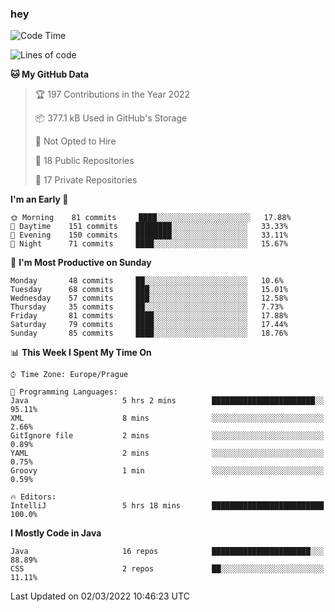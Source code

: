 ### hey

<!--START_SECTION:waka-->
![Code Time](http://img.shields.io/badge/Code%20Time-570%20hrs%2047%20mins-blue)

![Lines of code](https://img.shields.io/badge/From%20Hello%20World%20I%27ve%20Written-100%20Thousand%20lines%20of%20code-blue)

**🐱 My GitHub Data** 

> 🏆 197 Contributions in the Year 2022
 > 
> 📦 377.1 kB Used in GitHub's Storage 
 > 
> 🚫 Not Opted to Hire
 > 
> 📜 18 Public Repositories 
 > 
> 🔑 17 Private Repositories  
 > 
**I'm an Early 🐤** 

```text
🌞 Morning    81 commits     ████░░░░░░░░░░░░░░░░░░░░░   17.88% 
🌆 Daytime    151 commits    ████████░░░░░░░░░░░░░░░░░   33.33% 
🌃 Evening    150 commits    ████████░░░░░░░░░░░░░░░░░   33.11% 
🌙 Night      71 commits     ████░░░░░░░░░░░░░░░░░░░░░   15.67%

```
📅 **I'm Most Productive on Sunday** 

```text
Monday       48 commits     ██░░░░░░░░░░░░░░░░░░░░░░░   10.6% 
Tuesday      68 commits     ███░░░░░░░░░░░░░░░░░░░░░░   15.01% 
Wednesday    57 commits     ███░░░░░░░░░░░░░░░░░░░░░░   12.58% 
Thursday     35 commits     ██░░░░░░░░░░░░░░░░░░░░░░░   7.73% 
Friday       81 commits     ████░░░░░░░░░░░░░░░░░░░░░   17.88% 
Saturday     79 commits     ████░░░░░░░░░░░░░░░░░░░░░   17.44% 
Sunday       85 commits     ████░░░░░░░░░░░░░░░░░░░░░   18.76%

```


📊 **This Week I Spent My Time On** 

```text
⌚︎ Time Zone: Europe/Prague

💬 Programming Languages: 
Java                     5 hrs 2 mins        ███████████████████████░░   95.11% 
XML                      8 mins              ░░░░░░░░░░░░░░░░░░░░░░░░░   2.66% 
GitIgnore file           2 mins              ░░░░░░░░░░░░░░░░░░░░░░░░░   0.89% 
YAML                     2 mins              ░░░░░░░░░░░░░░░░░░░░░░░░░   0.75% 
Groovy                   1 min               ░░░░░░░░░░░░░░░░░░░░░░░░░   0.59%

🔥 Editors: 
IntelliJ                 5 hrs 18 mins       █████████████████████████   100.0%

```

**I Mostly Code in Java** 

```text
Java                     16 repos            ██████████████████████░░░   88.89% 
CSS                      2 repos             ██░░░░░░░░░░░░░░░░░░░░░░░   11.11%

```



 Last Updated on 02/03/2022 10:46:23 UTC
<!--END_SECTION:waka-->
